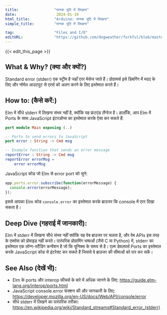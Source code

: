 ```yaml
---
title:                "मानक त्रुटि में लिखना"
date:                  2024-01-19
html_title:           "Arduino: मानक त्रुटि में लिखना"
simple_title:         "मानक त्रुटि में लिखना"

tag:                  "Files and I/O"
editURL:              "https://github.com/dogweather/forkful/blob/master/content/hi/elm/writing-to-standard-error.md"
---
```


{{< edit_this_page >}}

## What & Why? (क्या और क्यों?)
Standard error (stderr) एक स्ट्रीम है जहाँ एरर मेसेज जाते हैं। प्रोग्रामर्स इसे डिबगिंग में मदद के लिए और नॉर्मल आउटपुट से एरर्स को अलग करने के लिए इस्तेमाल करते हैं।

## How to: (कैसे करें:)
Elm में सीधे stderr में लिखना संभव नहीं है, क्योंकि यह फ्रंटएंड लैंग्वेज है। हालाँकि, आप Elm में Ports के साथ JavaScript इंटरऑप्स का इस्तेमाल करके ऐसा कर सकते हैं:

```Elm
port module Main exposing (..)

-- Ports to send errors to JavaScript
port error : String -> Cmd msg

-- Example function that sends an error message
reportError : String -> Cmd msg
reportError errorMsg =
    error errorMsg
```

JavaScript कोड जो Elm से error port को सुने:

```javascript
app.ports.error.subscribe(function(errorMessage) {
  console.error(errorMessage);
});
```

इससे आपका Elm कोड `console.error` का इस्तेमाल करके ब्राउजर कि console में एरर दिखा सकता है।

## Deep Dive (गहराई में जानकारी):
Elm में stderr में लिखना सीधे संभव नहीं क्योंकि यह वेब ब्राउजर पर चलता है, और वेब APIs इस तरह के एक्सेस को प्रोवाइड नहीं करते। पारंपरिक प्रोग्रामिंग भाषाओं (जैसे C या Python) में, stderr का इस्तेमाल एक लॉन्ग-स्टैंडिंग कन्वेंशन है जो कि यूनिक्स के समय से है। एल्म डेवलपर्स Ports का इस्तेमाल करके JavaScript कोड से इंटरेक्ट कर सकते हैं जिससे वे ब्राउजर की सीमाओं को पार कर सकें।

## See Also (देखें भी):
- Elm के ports और interop फीचर्स के बारे में अधिक जानने के लिए: https://guide.elm-lang.org/interop/ports.html
- JavaScript console.error फंक्शन की और जानकारी के लिए: https://developer.mozilla.org/en-US/docs/Web/API/console/error
- सीधे stderr में लिखने का पारंपरिक तरीका: https://en.wikipedia.org/wiki/Standard_streams#Standard_error_(stderr)

